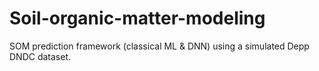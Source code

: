 # Soil-organic-matter-modeling
SOM prediction framework (classical ML &amp; DNN) using a simulated Depp DNDC dataset.

